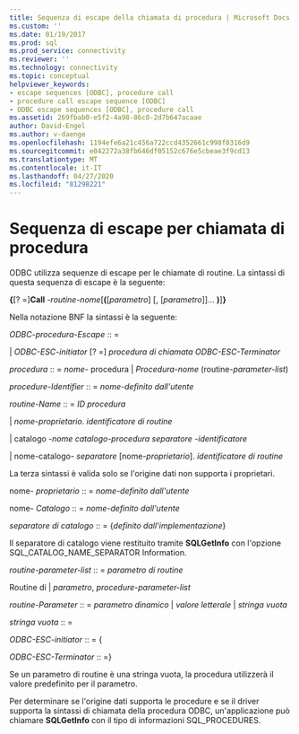 ```yaml
---
title: Sequenza di escape della chiamata di procedura | Microsoft Docs
ms.custom: ''
ms.date: 01/19/2017
ms.prod: sql
ms.prod_service: connectivity
ms.reviewer: ''
ms.technology: connectivity
ms.topic: conceptual
helpviewer_keywords:
- escape sequences [ODBC], procedure call
- procedure call escape sequence [ODBC]
- ODBC escape sequences [ODBC], procedure call
ms.assetid: 269fbab0-e5f2-4a98-86c0-2d7b647acaae
author: David-Engel
ms.author: v-daenge
ms.openlocfilehash: 1194efe6a21c456a722ccd4352661c998f0316d9
ms.sourcegitcommit: e042272a38fb646df05152c676e5cbeae3f9cd13
ms.translationtype: MT
ms.contentlocale: it-IT
ms.lasthandoff: 04/27/2020
ms.locfileid: "81298221"
---
```

# <a name="procedure-call-escape-sequence"></a>Sequenza di escape per chiamata di procedura
ODBC utilizza sequenze di escape per le chiamate di routine. La sintassi di questa sequenza di escape è la seguente:  
  
 **{**[? =]**Call** *-routine-nome*[**(**[*parametro*] [, [*parametro*]]... **)**]**}**  
  
 Nella notazione BNF la sintassi è la seguente:  
  
 *ODBC-procedura-Escape* :: =  
  
 &#124; *ODBC-ESC-initiator* [? =] *procedura di chiamata ODBC-ESC-Terminator*  
  
 *procedura* :: = *nome-* procedura &#124; *Procedura-nome* (routine-*parameter-list*)  
  
 *procedure-Identifier* :: = *nome-definito dall'utente*  
  
 *routine-Name* :: = *ID procedura*  
  
 &#124; *nome-proprietario*. *identificatore di routine*  
  
 &#124; catalogo *-nome catalogo-procedura separatore* *-identificatore*  
  
 &#124; nome-catalogo- *separatore* [nome-*proprietario*]. *identificatore di routine*  
  
 La terza sintassi è valida solo se l'origine dati non supporta i proprietari.  
  
 nome- *proprietario* :: = *nome-definito dall'utente*  
  
 nome- *Catalogo* :: = *nome-definito dall'utente*  
  
 *separatore di catalogo* :: = {*definito dall'implementazione*}  
  
 Il separatore di catalogo viene restituito tramite **SQLGetInfo** con l'opzione SQL_CATALOG_NAME_SEPARATOR Information.  
  
 *routine-parameter-list* :: = *parametro di routine*  
  
 Routine di &#124; *parametro*, *procedure-parameter-list*  
  
 *routine-Parameter* :: = *parametro dinamico* &#124; *valore letterale* &#124; *stringa vuota*  
  
 *stringa vuota* :: =  
  
 *ODBC-ESC-initiator* :: = {  
  
 *ODBC-ESC-Terminator* :: =}  
  
 Se un parametro di routine è una stringa vuota, la procedura utilizzerà il valore predefinito per il parametro.  
  
 Per determinare se l'origine dati supporta le procedure e se il driver supporta la sintassi di chiamata della procedura ODBC, un'applicazione può chiamare **SQLGetInfo** con il tipo di informazioni SQL_PROCEDURES.
